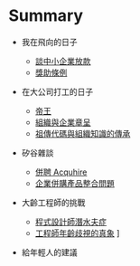# Summary


* 我在飛向的日子
  * [談中小企業放款](26.md)
  * [獎助條例](27.md)
* 在大公司打工的日子
  * [帝王](31.md)
  * [組織與企業章呈](32.md)
  * [祖傳代碼與組織知識的傳承](36.md)
* 矽谷雜談
  * [併聘 Acquhire](41.md)
  * [企業併購產品整合問題](42.md)

* 大齡工程師的挑戰
  * [程式設計師潛水夫症](51.md)
  * [工程師年齡歧視的真象](52.md)
]
* 給年輕人的建議

